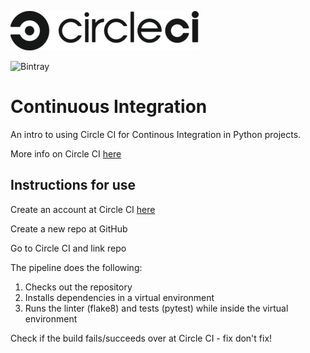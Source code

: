 ![Alt text](img/circle-logo-horizontal-black-302x63-d4d5baa.png?raw=true)

![Bintray](https://img.shields.io/badge/Circle%20CI-Continuous%20Integration-brightgreen)

# Continuous Integration

An intro to using Circle CI for Continous Integration in Python projects.

More info on Circle CI [here](https://circleci.com/enterprise-trial-install/?utm_source=gb&utm_medium=SEM&utm_campaign=SEM-gb-200-Eng-ni&utm_content=SEM-gb-200-Eng-ni-CircleCI&gclid=Cj0KCQjww_f2BRC-ARIsAP3zarGT2Uz8Ug8DF7MWCAq_FCXkD8at53KYsl60sfFq00yvlNJdjJ2jc78aApMQEALw_wcB)

## Instructions for use

Create an account at Circle CI [here](https://circleci.com/enterprise-trial-install/?utm_source=gb&utm_medium=SEM&utm_campaign=SEM-gb-200-Eng-ni&utm_content=SEM-gb-200-Eng-ni-CircleCI&gclid=Cj0KCQjww_f2BRC-ARIsAP3zarGT2Uz8Ug8DF7MWCAq_FCXkD8at53KYsl60sfFq00yvlNJdjJ2jc78aApMQEALw_wcB)

Create a new repo at GitHub

Go to Circle CI and link repo

The pipeline does the following:
  1. Checks out the repository
  2. Installs dependencies in a virtual environment
  3. Runs the linter (flake8) and tests (pytest) while inside the virtual environment

Check if the build fails/succeeds over at Circle CI - fix don't fix!

